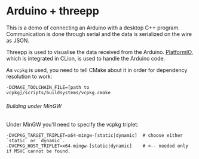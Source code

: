 # Arduino + threepp

This is a demo of connecting an Arduino with a desktop C++ program.
Communication is done through serial and the data is serialized on the wire as JSON.

Threepp is used to visualise the data received from the Arduino.
[PlatformIO](https://platformio.org/), which is integrated in CLion, is used to handle the Arduino code.

As `vcpkg` is used, you need to tell CMake about it in order for dependency resolution to work: 

`-DCMAKE_TOOLCHAIN_FILE=[path to vcpkg]/scripts/buildsystems/vcpkg.cmake`

###### Building under MinGW

Under MinGW you'll need to specify the vcpkg triplet:
```shell
-DVCPKG_TARGET_TRIPLET=x64-mingw-[static|dynamic]  # choose either `static` or `dynamic`.
-DVCPKG_HOST_TRIPLET=x64-mingw-[static|dynamic]    # <-- needed only if MSVC cannot be found. 
```
